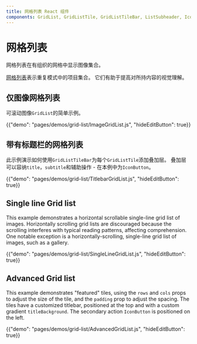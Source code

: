 ```yaml
---
title: 网格列表 React 组件
components: GridList, GridListTile, GridListTileBar, ListSubheader, IconButton
---
```

# 网格列表

<p class="description">网格列表在有组织的网格中显示图像集合。</p>

[网格列表](https://material.io/design/components/image-lists.html)表示重复模式中的项目集合。 它们有助于提高对所持内容的视觉理解。

## 仅图像网格列表

可滚动图像` GridList `的简单示例。

{{"demo": "pages/demos/grid-list/ImageGridList.js", "hideEditButton": true}}

## 带有标题栏的网格列表

此示例演示如何使用` GridListTileBar `为每个` GridListTile `添加叠加层。 叠加层可以容纳` title `，` subtitle `和辅助操作 - 在本例中为` IconButton `。

{{"demo": "pages/demos/grid-list/TitlebarGridList.js", "hideEditButton": true}}

## Single line Grid list

This example demonstrates a horizontal scrollable single-line grid list of images. Horizontally scrolling grid lists are discouraged because the scrolling interferes with typical reading patterns, affecting comprehension. One notable exception is a horizontally-scrolling, single-line grid list of images, such as a gallery.

{{"demo": "pages/demos/grid-list/SingleLineGridList.js", "hideEditButton": true}}

## Advanced Grid list

This example demonstrates "featured" tiles, using the `rows` and `cols` props to adjust the size of the tile, and the `padding` prop to adjust the spacing. The tiles have a customized titlebar, positioned at the top and with a custom gradient `titleBackground`. The secondary action `IconButton` is positioned on the left.

{{"demo": "pages/demos/grid-list/AdvancedGridList.js", "hideEditButton": true}}